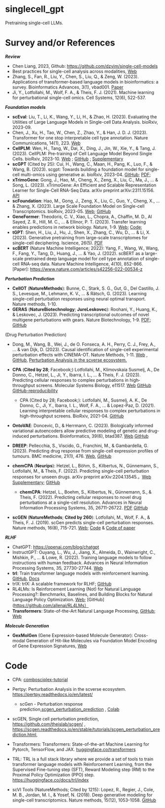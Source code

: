 # singlecell_gpt

Pretraining single-cell LLMs.


# Survey and/or References


***Review***

- Chen Liang, 2023, Github: https://github.com/dzyim/single-cell-models
- Best practices for single-cell analysis across modalities, [Web]( https://www.nature.com/articles/s41576-023-00586-w )
- Zhang, S., Fan, R., Liu, Y., Chen, S., Liu, Q., & Zeng, W. (2023). Applications of transformer-based language models in bioinformatics: a survey. Bioinformatics Advances, 3(1), vbad001. [Paper](https://academic.oup.com/bioinformaticsadvances/article/3/1/vbad001/6984737 )
- Ji, Y., Lotfollahi, M., Wolf, F. A., & Theis, F. J. (2021). Machine learning for perturbational single-cell omics. Cell Systems, 12(6), 522-537.



***Foundation models***

- **scEval**: Liu, T., Li, K., Wang, Y., Li, H., & Zhao, H. (2023). Evaluating the Utilities of Large Language Models in Single-cell Data Analysis. bioRxiv, 2023-09.
- Chen, J., Xu, H., Tao, W., Chen, Z., Zhao, Y., & Han, J. D. J. (2023). Transformer for one stop interpretable cell type annotation. Nature Communications, 14(1), 223. [Web](https://www.nature.com/articles/s41467-023-35923-4 )
- **CellPLM**: Wen, H., Tang, W., Dai, X., Ding, J., Jin, W., Xie, Y., & Tang, J. (2023). CellPLM: Pre-training of Cell Language Model Beyond Single Cells. bioRxiv, 2023-10. [Web](https://www.biorxiv.org/content/10.1101/2023.10.03.560734v1.abstract ) ; [GitHub](https://github.com/OmicsML/CellPLM) ; [Supplementary](https://www.biorxiv.org/content/10.1101/2023.10.03.560734v1.supplementary-material ) 
- **scGPT** (Cited by 25): Cui, H., Wang, C., Maan, H., Pang, K., Luo, F., & Wang, B. (2023). scgpt: Towards building a foundation model for single-cell multi-omics using generative ai. bioRxiv, 2023-04. [GitHub]( https://github.com/bowang-lab/scGPT ); [PDF](https://www.biorxiv.org/content/10.1101/2023.04.30.538439v2.full.pdf ); 
- **xTrimoGene**: Gong, J., Hao, M., Cheng, X., Zeng, X., Liu, C., Ma, J., ... & Song, L. (2023). xTrimoGene: An Efficient and Scalable Representation Learner for Single-Cell RNA-Seq Data. arXiv preprint arXiv:2311.15156. [API]( https://api.biomap.com/xTrimoGene/apply )
- **scFoundation**: Hao, M., Gong, J., Zeng, X., Liu, C., Guo, Y., Cheng, X., ... & Zhang, X. (2023). Large Scale Foundation Model on Single-cell Transcriptomics. bioRxiv, 2023-05. [Web]( https://www.biorxiv.org/content/10.1101/2023.05.29.542705v4.abstract ); [GitHub]( https://github.com/biomap-research/scFoundation )
- **GeneFormer**: Theodoris, C. V., Xiao, L., Chopra, A., Chaffin, M. D., Al Sayed, Z. R., Hill, M. C., ... & Ellinor, P. T. (2023). Transfer learning enables predictions in network biology. Nature, 1-9. [Web]( https://www.nature.com/articles/s41586-023-06139-9 ); [Code]( https://huggingface.co/ctheodoris/Geneformer ); 
- **tGPT**: Shen, H., Liu, J., Hu, J., Shen, X., Zhang, C., Wu, D., ... & Li, X. (2023). Generative pretraining from large-scale transcriptomes for single-cell deciphering. Iscience, 26(5). [PDF]( https://www.cell.com/iscience/pdf/S2589-0042(23)00613-2.pdf )
- **scBERT** (Nature Machine Intelligence; 2022): Yang, F., Wang, W., Wang, F., Fang, Y., Tang, D., Huang, J., ... & Yao, J. (2022). scBERT as a large-scale pretrained deep language model for cell type annotation of single-cell RNA-seq data. Nature Machine Intelligence, 4(10), 852-866. [Paper]: https://www.nature.com/articles/s42256-022-00534-z



***Perturbation Prediction***

- **CellOT** (**NatureMethods**): Bunne, C., Stark, S. G., Gut, G., Del Castillo, J. S., Levesque, M., Lehmann, K. V., ... & Rätsch, G. (2023). Learning single-cell perturbation responses using neural optimal transport. Nature methods, 1-10.
- **GERAS** (**NatureBiotechnology**; **JureLeskovec**): Roohani, Y., Huang, K., & Leskovec, J. (2023). Predicting transcriptional outcomes of novel multigene perturbations with gears. Nature Biotechnology, 1-9. [PDF]( https://www.nature.com/articles/s41587-023-01905-6 ); [GitHub](https://github.com/snap-stanford/GEARS )

(Drug Perturbation Prediction)

- Dong, M., Wang, B., Wei, J., de O. Fonseca, A. H., Perry, C. J., Frey, A., ... & van Dijk, D. (2023). Causal identification of single-cell experimental perturbation effects with CINEMA-OT. Nature Methods, 1-11. [Web](https://www.nature.com/articles/s41592-023-02040-5) , [GitHub](https://github.com/vandijklab/CINEMA-OT ), [Perturbation Analysis in the scverse ecosystem.](https://github.com/theislab/pertpy )

- **CPA** (**Cited by 28**; Facebook;) Lotfollahi, M., Klimovskaia Susmelj, A., De Donno, C., Hetzel, L., Ji, Y., Ibarra, I. L., ... & Theis, F. J. (2023). Predicting cellular responses to complex perturbations in high‐throughput screens. Molecular Systems Biology, e11517. [Web](https://www.embopress.org/doi/full/10.15252/msb.202211517 ) [GitHub](https://github.com/theislab/cpa ) [GitHub-reproducibility](https://github.com/theislab/cpa-reproducibility/tree/main/notebooks)

  - CPA (Cited by 28; Facebook;): Lotfollahi, M., Susmelj, A. K., De Donno, C., Ji, Y., Ibarra, I. L., Wolf, F. A., ... & Lopez-Paz, D. (2021). Learning interpretable cellular responses to complex perturbations in high-throughput screens. BioRxiv, 2021-04. [GitHub]( http://github.com/facebookresearch/CPA )

- **OntoVAE**: Doncevic, D., & Herrmann, C. (2023). Biologically informed variational autoencoders allow predictive modeling of genetic and drug-induced perturbations. Bioinformatics, 39(6), btad387. [Web](https://academic.oup.com/bioinformatics/advance-article-abstract/doi/10.1093/bioinformatics/btad387/7199588 ) [GitHub](https://github.com/hdsu-bioquant/onto-vae )

- **DREEP**: Pellecchia, S., Viscido, G., Franchini, M., & Gambardella, G. (2023). Predicting drug response from single-cell expression profiles of tumours. BMC medicine, 21(1), 476. [Web](https://link.springer.com/article/10.1186/s12916-023-03182-1 ), [GitHub]( https://github.com/gambalab/DREEP )

- **chemCPA**  (**Neurips**): Hetzel, L., Böhm, S., Kilbertus, N., Günnemann, S., Lotfollahi, M., & Theis, F. (2022). Predicting single-cell perturbation responses for unseen drugs. arXiv preprint arXiv:2204.13545.，[Web](https://arxiv.org/abs/2204.13545 ) [Supplementary](https://proceedings.neurips.cc/paper_files/paper/2022/file/aa933b5abc1be30baece1d230ec575a7-Supplemental-Conference.pdf ); [GitHub](https://github.com/theislab/chemCPA ) 

  - **chemCPA**: Hetzel, L., Boehm, S., Kilbertus, N., Günnemann, S., & Theis, F. (2022). Predicting cellular responses to novel drug perturbations at a single-cell resolution. Advances in Neural Information Processing Systems, 35, 26711-26722. [PDF](https://openreview.net/pdf?id=vRrFVHxFiXJ ) [GitHub](https://github.com/theislab/chemCPA )

- **scGEN** (**NatureMethods**; **Cited by 260**): Lotfollahi, M., Wolf, F. A., & Theis, F. J. (2019). scGen predicts single-cell perturbation responses. Nature methods, 16(8), 715-721. [Web]( https://www.nature.com/articles/s41592-019-0494-8 ); [Code]( https://github.com/theislab/scgen ) & [ Code of paper ]( https://github.com/theislab/scgen-reproducibility )



***RLHF***

- ChatGPT: https://openai.com/blog/chatgpt
- InstructGPT: Ouyang, L., Wu, J., Jiang, X., Almeida, D., Wainwright, C., Mishkin, P., ... & Lowe, R. (2022). Training language models to follow instructions with human feedback. Advances in Neural Information Processing Systems, 35, 27730-27744. [Web]( https://arxiv.org/abs/2203.02155 )
- **trl**: Train transformer language models with reinforcement learning. [GitHub](https://github.com/huggingface/trl ), [Docs](https://huggingface.co/docs/trl/index )
- trlX: trlX: A scalable framework for RLHF; [GitHub](https://github.com/CarperAI/trlx )
- RL4LMs: Is Reinforcement Learning (Not) for Natural Language Processing?: Benchmarks, Baselines, and Building Blocks for Natural Language Policy Optimization. [Web](https://arxiv.org/abs/2210.01241 );  [GitHub](https://github.com/allenai/RL4LMs）
- **Transformers**: State-of-the-Art Natural Language Processing, [GitHub](https://github.com/huggingface/transformers ); [Web]([huggingface.co/transformers](https://huggingface.co/transformers) )



***Molecule Generation***

- **GexMolGen** (Gene Expression-based Molecule Generator): Cross-modal Generation of Hit-like Molecules via Foundation Model Encoding of Gene Expression Signatures, [Web](https://www.biorxiv.org/content/10.1101/2023.11.11.566725v2 )  



# Code

- CPA: [combosciplex-tutorial]( https://cpa-tools.readthedocs.io/en/latest/tutorials/combosciplex.html )

- Pertpy: Perturbation Analysis in the scverse ecosystem. https://pertpy.readthedocs.io/en/latest/

  - scGen - Perturbation response prediction,[scgen_perturbation_prediction](https://pertpy.readthedocs.io/en/latest/tutorials/notebooks/scgen_perturbation_prediction.html) , [Colab](https://colab.research.google.com/github/theislab/scgen/blob/master/docs/tutorials/scgen_perturbation_prediction.ipynb)

- scGEN, Single cell perturbation prediction, https://github.com/theislab/scgen/ , https://scgen.readthedocs.io/en/stable/tutorials/scgen_perturbation_prediction.html, 

- Transformers: Transformers: State-of-the-art Machine Learning for Pytorch, TensorFlow, and JAX. [huggingface.co/transformers](https://huggingface.co/transformers)

- TRL: TRL is a full stack library where we provide a set of tools to train transformer language models with Reinforcement Learning, from the Supervised Fine-tuning step (SFT), Reward Modeling step (RM) to the Proximal Policy Optimization (PPO) step. https://huggingface.co/docs/trl/index

- scVI Tools  (NatureMethods; Cited by 1215): Lopez, R., Regier, J., Cole, M. B., Jordan, M. I., & Yosef, N. (2018). Deep generative modeling for single-cell transcriptomics. Nature methods, 15(12), 1053-1058. [GitHub](https://github.com/scverse/scvi-tools)